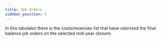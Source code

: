 ```yaml
---
title: Job Orders
sidebar_position: 5
---
```


In this tabulator there is the costs/revenues list that have valorized the final balance job orders on the selected mid-year closure.






